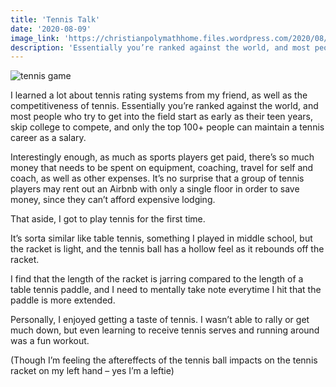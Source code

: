 ```yaml
---
title: 'Tennis Talk'
date: '2020-08-09'
image_link: 'https://christianpolymathhome.files.wordpress.com/2020/08/117385348_811915826011976_5750625179686012209_n.jpg?w=2048'
description: 'Essentially you’re ranked against the world, and most people who try to get into the field start as early as their teen years...'
---
```

![tennis game](https://christianpolymathhome.files.wordpress.com/2020/08/117385348_811915826011976_5750625179686012209_n.jpg?w=2048 "On Tennis Court")

I learned a lot about tennis rating systems from my friend, as well as the competitiveness of tennis. Essentially you’re ranked against the world, and most people who try to get into the field start as early as their teen years, skip college to compete, and only the top 100+ people can maintain a tennis career as a salary.

Interestingly enough, as much as sports players get paid, there’s so much money that needs to be spent on equipment, coaching, travel for self and coach, as well as other expenses. It’s no surprise that a group of tennis players may rent out an Airbnb with only a single floor in order to save money, since they can’t afford expensive lodging.

That aside, I got to play tennis for the first time.

It’s sorta similar like table tennis, something I played in middle school, but the racket is light, and the tennis ball has a hollow feel as it rebounds off the racket.

I find that the length of the racket is jarring compared to the length of a table tennis paddle, and I need to mentally take note everytime I hit that the paddle is more extended.

Personally, I enjoyed getting a taste of tennis. I wasn’t able to rally or get much down, but even learning to receive tennis serves and running around was a fun workout.

(Though I’m feeling the aftereffects of the tennis ball impacts on the tennis racket on my left hand – yes I’m a leftie)